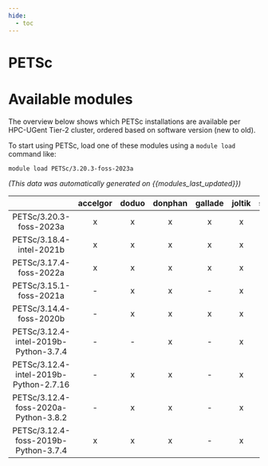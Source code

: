 ```yaml
---
hide:
  - toc
---
```


PETSc
=====

# Available modules


The overview below shows which PETSc installations are available per HPC-UGent Tier-2 cluster, ordered based on software version (new to old).

To start using PETSc, load one of these modules using a `module load` command like:

```shell
module load PETSc/3.20.3-foss-2023a
```

*(This data was automatically generated on {{modules_last_updated}})*  

| |accelgor|doduo|donphan|gallade|joltik|shinx|skitty|
| :---: | :---: | :---: | :---: | :---: | :---: | :---: | :---: |
|PETSc/3.20.3-foss-2023a|x|x|x|x|x|x|x|
|PETSc/3.18.4-intel-2021b|x|x|x|x|x|-|-|
|PETSc/3.17.4-foss-2022a|x|x|x|x|x|-|-|
|PETSc/3.15.1-foss-2021a|-|x|x|-|x|-|-|
|PETSc/3.14.4-foss-2020b|-|x|x|x|x|-|-|
|PETSc/3.12.4-intel-2019b-Python-3.7.4|-|-|x|-|x|-|-|
|PETSc/3.12.4-intel-2019b-Python-2.7.16|-|x|x|-|x|-|-|
|PETSc/3.12.4-foss-2020a-Python-3.8.2|-|x|x|-|x|-|-|
|PETSc/3.12.4-foss-2019b-Python-3.7.4|x|x|x|-|x|-|-|
